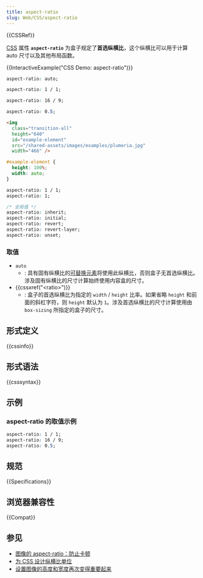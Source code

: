 ```yaml
---
title: aspect-ratio
slug: Web/CSS/aspect-ratio
---
```


{{CSSRef}}

[CSS](/zh-CN/docs/Web/CSS) 属性 **`aspect-ratio`** 为盒子规定了**首选纵横比**，这个纵横比可以用于计算 auto 尺寸以及其他布局函数。

{{InteractiveExample("CSS Demo: aspect-ratio")}}

```css interactive-example-choice
aspect-ratio: auto;
```

```css interactive-example-choice
aspect-ratio: 1 / 1;
```

```css interactive-example-choice
aspect-ratio: 16 / 9;
```

```css interactive-example-choice
aspect-ratio: 0.5;
```

```html interactive-example
<img
  class="transition-all"
  height="640"
  id="example-element"
  src="/shared-assets/images/examples/plumeria.jpg"
  width="466" />
```

```css interactive-example
#example-element {
  height: 100%;
  width: auto;
}
```

```css
aspect-ratio: 1 / 1;
aspect-ratio: 1;

/* 全局值 */
aspect-ratio: inherit;
aspect-ratio: initial;
aspect-ratio: revert;
aspect-ratio: revert-layer;
aspect-ratio: unset;
```

### 取值

- `auto`
  - : 具有固有纵横比的[可替换元素](/zh-CN/docs/Web/CSS/Replaced_element)将使用此纵横比，否则盒子无首选纵横比。涉及固有纵横比的尺寸计算始终使用内容盒的尺寸。
- {{cssxref("&lt;ratio&gt;")}}
  - : 盒子的首选纵横比为指定的 `width` / `height` 比率。如果省略 `height` 和前面的斜杠字符，则 `height` 默认为 `1`。涉及首选纵横比的尺寸计算使用由 `box-sizing` 所指定的盒子的尺寸。

## 形式定义

{{cssinfo}}

## 形式语法

{{csssyntax}}

## 示例

### aspect-ratio 的取值示例

```css
aspect-ratio: 1 / 1;
aspect-ratio: 16 / 9;
aspect-ratio: 0.5;
```

## 规范

{{Specifications}}

## 浏览器兼容性

{{Compat}}

## 参见

- [图像的 aspect-ratio：防止卡顿](/zh-CN/docs/Learn_web_development/Extensions/Performance/Multimedia#渲染策略：在加载图像时避免卡顿)
- [为 CSS 设计纵横比单位](https://www.smashingmagazine.com/2019/03/aspect-ratio-unit-css/)
- [设置图像的高度和宽度再次变得重要起来](https://www.smashingmagazine.com/2020/03/setting-height-width-images-important-again/)
